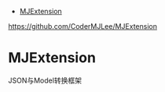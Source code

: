 <!-- TOC -->

- [MJExtension](#mjextension)

<!-- /TOC -->

https://github.com/CoderMJLee/MJExtension

# MJExtension

JSON与Model转换框架